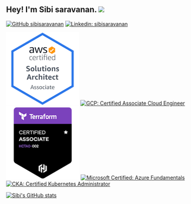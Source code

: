 ## Hey! I'm Sibi saravanan. <img src="https://media.giphy.com/media/hvRJCLFzcasrR4ia7z/giphy.gif" width="25px">  

[![GitHub sibisaravanan](https://img.shields.io/github/followers/sibisaravanan?label=follow&style=social)](https://github.com/sibisaravanan) [![Linkedin: sibisaravanan](https://img.shields.io/badge/-Sibi%20Saravanan-blue?style=flat-square&logo=Linkedin&logoColor=white&link=https://www.linkedin.com/in/sibisaravanan/)](https://www.linkedin.com/in/sibisaravanan/)  

[![AWS: Certified Solutions Architect Associate](https://github.com/sibisaravanan/sibisaravanan/blob/main/certificates/aws-certified-solutions-architect-associate.png)](https://www.credly.com/badges/715d3888-c750-4ef8-81a9-d2890c695324/public_url)  [![GCP: Certified Associate Cloud Engineer](https://api.accredible.com/v1/frontend/credential_website_embed_image/badge/23256917)](https://api.accredible.com/v1/frontend/credential_website_embed_image/badge/23256917)  [![HashiCorp Certified: Terraform Associate](certificates/hashicorp-certified-terraform-associate.png)](https://www.credly.com/badges/1042e7b1-9bf8-4e56-ac54-beb048352d72/public_url)  [![Microsoft Certified: Azure Fundamentals](microsoft-certified-azure-fundamentals.png)](https://www.credly.com/badges/ed02d6de-45ab-4abe-8068-0c088e0e8bf4/public_url)  [![CKA: Certified Kubernetes Administrator](cka-certified-kubernetes-administrator.png)](https://www.credly.com/badges/8ca9e26a-e366-4a84-a56f-410fd282ddf2/public_url)

[![Sibi's GitHub stats](https://github-readme-stats.vercel.app/api?username=sibisaravanan)]() 
